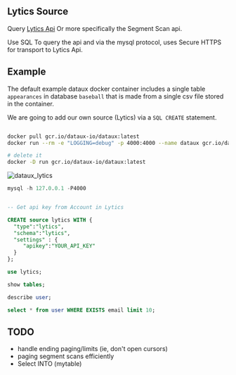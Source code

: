 

Lytics Source
---------------------------
Query [Lytics Api](https://www.getlytics.com/developers/rest-api#segment-scan) 
Or more specifically the Segment Scan api.

Use SQL To query the api and via the mysql protocol, uses Secure HTTPS
for transport to Lytics Api.


Example
----------------------------

The default example dataux docker container
includes a single table `appearances` in database `baseball`
that is made from a single csv file stored in the container.

We are going to add our own source (Lytics) via a `SQL CREATE` statement.

```sh

docker pull gcr.io/dataux-io/dataux:latest
docker run --rm -e "LOGGING=debug" -p 4000:4000 --name dataux gcr.io/dataux-io/dataux:latest

# delete it
docker -D run gcr.io/dataux-io/dataux:latest

```

![dataux_lytics](https://cloud.githubusercontent.com/assets/7269/23976456/0c6bc878-09a5-11e7-9cec-207c300ed0ab.png)


```sql
mysql -h 127.0.0.1 -P4000


-- Get api key from Account in Lytics

CREATE source lytics WITH {
  "type":"lytics", 
  "schema":"lytics", 
  "settings" : {
     "apikey":"YOUR_API_KEY"
  }
};

use lytics;

show tables;

describe user;

select * from user WHERE EXISTS email limit 10;

```


TODO
------------------------
* handle ending paging/limits (ie, don't open cursors)
* paging segment scans efficiently
* Select INTO (mytable)
